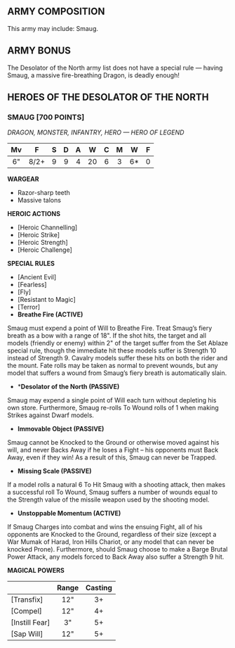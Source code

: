 ﻿## ARMY COMPOSITION

This army may include: Smaug.

## ARMY BONUS

The Desolator of the North army list does not have a special rule — having Smaug, a massive fire-breathing Dragon, is deadly enough!

## HEROES OF THE DESOLATOR OF THE NORTH


<div class="unitCard" markdown>

### SMAUG [700 POINTS]
*DRAGON, MONSTER, INFANTRY, HERO — HERO OF LEGEND*

| Mv | F | S | D | A | W | C | M | W | F |
|:--:|:--:|:-:|:-:|:-:|:-:|:-:|:-:|:-:|:-:|
| 6" | 8/2+ | 9 | 9 | 4 | 20 | 6 | 3 | 6* | 0 |

**WARGEAR**

- Razor-sharp teeth
- Massive talons

**HEROIC ACTIONS**

- [Heroic Channelling]
- [Heroic Strike]
- [Heroic Strength]
- [Heroic Challenge]

**SPECIAL RULES**

- [Ancient Evil]
- [Fearless]
- [Fly]
- [Resistant to Magic]
- [Terror]
- **Breathe Fire (ACTIVE)**

Smaug must expend a point of Will to Breathe Fire. Treat Smaug’s fiery breath as a bow with a range of 18". If the shot hits, the target and all models (friendly or enemy) within 2" of the target suffer from the Set Ablaze special rule, though the immediate hit these models suffer is Strength 10 instead of Strength 9. Cavalry models suffer these hits on both the rider and the mount. Fate rolls may be taken as normal to prevent wounds, but any model that suffers a wound from Smaug’s fiery breath is
automatically slain.

- ***Desolator of the North (PASSIVE)**

Smaug may expend a single point of Will each turn without depleting his own store. Furthermore, Smaug re-rolls To Wound rolls of 1 when making Strikes against Dwarf models.

- **Immovable Object (PASSIVE)**

Smaug cannot be Knocked to the Ground or otherwise moved against his will, and never Backs Away if he loses a Fight – his opponents must Back Away, even if they win! As a result of this, Smaug can never be Trapped.

- **Missing Scale (PASSIVE)**

If a model rolls a natural 6 To Hit Smaug with a shooting attack, then makes a successful roll To Wound, Smaug suffers a number of wounds equal to the Strength value of the missile weapon used by the shooting model.

- **Unstoppable Momentum (ACTIVE)**

If Smaug Charges into combat and wins the ensuing Fight, all of his opponents are Knocked to the Ground, regardless of their size (except a War Mumak of Harad, Iron Hills Chariot, or any model that can never be knocked Prone). Furthermore, should Smaug choose to make a Barge Brutal Power Attack, any models forced to Back Away also suffer a Strength 9 hit.

**MAGICAL POWERS**

| | **Range** | **Casting** |
|---------------------|:---------:|:-----------:|
|   [Transfix]    |  12"  |   3+   |
|    [Compel]    |  12"  |   4+   |
|  [Instill Fear]   |  3"   |   5+   |
|   [Sap Will]    |  12"  |   5+   |

</div>